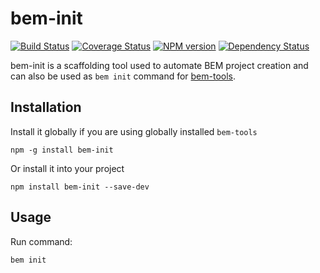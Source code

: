 # bem-init
[![Build Status](https://secure.travis-ci.org/ilyar/bem-init.png?branch=master)](http://travis-ci.org/ilyar/bem-init)
[![Coverage Status](https://coveralls.io/repos/ilyar/bem-init/badge.png)](https://coveralls.io/r/ilyar/bem-init)
[![NPM version](https://badge.fury.io/js/bem-init.png)](http://badge.fury.io/js/bem-init)
[![Dependency Status](https://david-dm.org/ilyar/bem-init.png)](https://david-dm.org/ilyar/bem-init)

bem-init is a scaffolding tool used to automate BEM project creation and can also be used as `bem init` command for [bem-tools](http://bem.info/tools/bem/).

## Installation

Install it globally if you are using globally installed `bem-tools`

    npm -g install bem-init

Or install it into your project

    npm install bem-init --save-dev

## Usage

Run command:

    bem init
